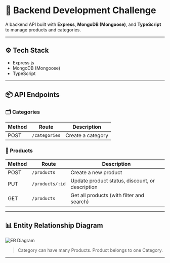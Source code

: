 # 🛒 Backend Development Challenge

A backend API built with **Express**, **MongoDB (Mongoose)**, and **TypeScript** to manage products and categories.

---

## ⚙️ Tech Stack

- Express.js
- MongoDB (Mongoose)
- TypeScript

---

## 📦 API Endpoints

### 🗂️ Categories

| Method | Route           | Description       |
|--------|------------------|-------------------|
| POST   | `/categories`    | Create a category |


### 🧾 Products

| Method | Route           | Description                              |
|--------|------------------|------------------------------------------|
| POST   | `/products`      | Create a new product                     |
| PUT    | `/products/:id`  | Update product status, discount, or description |
| GET    | `/products`      | Get all products (with filter and search)          

---

## 📊 Entity Relationship Diagram

![ER Diagram](./assets/data-model.png)

> Category can have many Products.
> Product belongs to one Category.  

---

